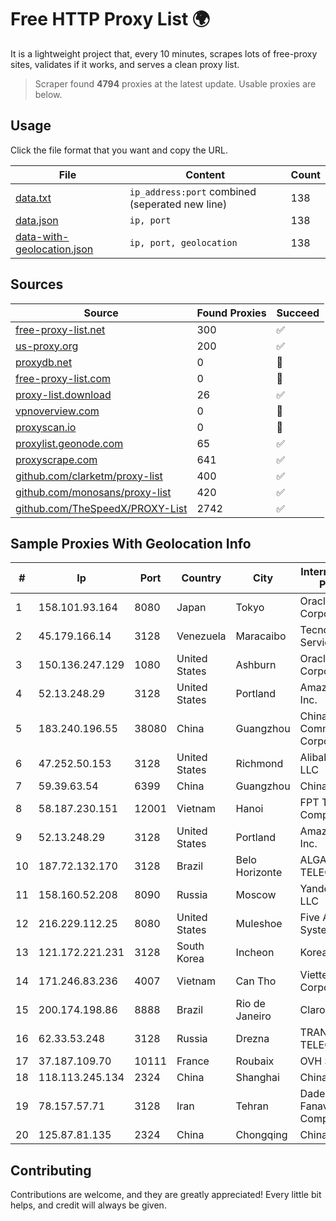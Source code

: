 
# Free HTTP Proxy List 🌍

It is a lightweight project that, every 10 minutes, scrapes lots of free-proxy sites, validates if it works, and serves a clean proxy list.


> Scraper found **4794** proxies at the latest update. Usable proxies are below.

## Usage

Click the file format that you want and copy the URL.


|File|Content|Count|
|----|-------|-----|
|[data.txt](https://raw.githubusercontent.com/themiralay/Proxy-List-World/master/data.txt)|`ip_address:port` combined (seperated new line)|138|
|[data.json](https://raw.githubusercontent.com/themiralay/Proxy-List-World/master/data.json)|`ip, port`|138|
|[data-with-geolocation.json](https://raw.githubusercontent.com/themiralay/Proxy-List-World/master/data-with-geolocation.json)|`ip, port, geolocation`|138|

## Sources

|Source|Found Proxies|Succeed|
|------|-------------|-------|
|[free-proxy-list.net](https://free-proxy-list.net)|300|✅|
|[us-proxy.org](https://www.us-proxy.org)|200|✅|
|[proxydb.net](http://proxydb.net)|0|🚫|
|[free-proxy-list.com](https://free-proxy-list.com/?page=&port=&type%5B%5D=http&type%5B%5D=https&up_time=0&search=Search)|0|🚫|
|[proxy-list.download](https://www.proxy-list.download/HTTP)|26|✅|
|[vpnoverview.com](https://vpnoverview.com/privacy/anonymous-browsing/free-proxy-servers)|0|🚫|
|[proxyscan.io](https://www.proxyscan.io)|0|🚫|
|[proxylist.geonode.com](https://proxylist.geonode.com/api/proxy-list?limit=300&page=1&sort_by=lastChecked&sort_type=desc&protocols=http,https)|65|✅|
|[proxyscrape.com](https://api.proxyscrape.com/v2/?request=displayproxies&protocol=http&timeout=10000&country=all&ssl=all&anonymity=all)|641|✅|
|[github.com/clarketm/proxy-list](https://raw.githubusercontent.com/clarketm/proxy-list/master/proxy-list-raw.txt)|400|✅|
|[github.com/monosans/proxy-list](https://raw.githubusercontent.com/monosans/proxy-list/main/proxies/http.txt)|420|✅|
|[github.com/TheSpeedX/PROXY-List](https://raw.githubusercontent.com/TheSpeedX/PROXY-List/master/http.txt)|2742|✅|


## Sample Proxies With Geolocation Info

|#|Ip|Port|Country|City|Internet Service Provider|
|-|--|----|-------|----|-------------------------|
|1|158.101.93.164|8080|Japan|Tokyo|Oracle Corporation|
|2|45.179.166.14|3128|Venezuela|Maracaibo|Tecnoven Services CA|
|3|150.136.247.129|1080|United States|Ashburn|Oracle Corporation|
|4|52.13.248.29|3128|United States|Portland|Amazon.com, Inc.|
|5|183.240.196.55|38080|China|Guangzhou|China Mobile Communications Corporation|
|6|47.252.50.153|3128|United States|Richmond|Alibaba Cloud LLC|
|7|59.39.63.54|6399|China|Guangzhou|Chinanet|
|8|58.187.230.151|12001|Vietnam|Hanoi|FPT Telecom Company|
|9|52.13.248.29|3128|United States|Portland|Amazon.com, Inc.|
|10|187.72.132.170|3128|Brazil|Belo Horizonte|ALGAR TELECOM S/A|
|11|158.160.52.208|8090|Russia|Moscow|Yandex.Cloud LLC|
|12|216.229.112.25|8080|United States|Muleshoe|Five Area Systems, LLC|
|13|121.172.221.231|3128|South Korea|Incheon|Korea Telecom|
|14|171.246.83.236|4007|Vietnam|Can Tho|Viettel Corporation|
|15|200.174.198.86|8888|Brazil|Rio de Janeiro|Claro S.A|
|16|62.33.53.248|3128|Russia|Drezna|TRANS-TELECOM|
|17|37.187.109.70|10111|France|Roubaix|OVH SAS|
|18|118.113.245.134|2324|China|Shanghai|Chinanet|
|19|78.157.57.71|3128|Iran|Tehran|Dade Samane Fanava Company|
|20|125.87.81.135|2324|China|Chongqing|China Telecom|



## Contributing

Contributions are welcome, and they are greatly appreciated! Every
little bit helps, and credit will always be given.

